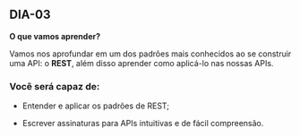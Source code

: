 ## DIA-03

**O que vamos aprender?**

Vamos nos aprofundar em um dos padrões mais conhecidos ao se construir uma API: o  **REST**, além disso aprender como aplicá-lo nas nossas APIs.

### Você será capaz de:

-   Entender e aplicar os padrões de REST;
    
-   Escrever assinaturas para APIs intuitivas e de fácil compreensão.

